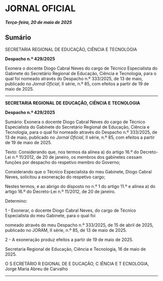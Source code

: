 # JORNAL OFICIAL

##### Terça-feira, 20 de maio de 2025

## **Sumário**

SECRETARIA REGIONAL DE EDUCAÇÃO, CIÊNCIA E TECNOLOGIA

**Despacho n.º 429/2025**

Exonera o docente Diogo Cabral Neves do cargo de Técnico Especialista do
Gabinete do Secretário Regional de Educação, Ciência e Tecnologia, para o qual foi
nomeado através do Despacho n.º 333/2025, de 13 de maio, publicado no _Jornal_
_Oficial_, II série, n.º 85, com efeitos a partir de 19 de maio de 2025.




---

**SECRETARIA** **REGIONAL** **DE** **EDUCAÇÃO,** **CIÊNCIA** **E** **TECNOLOGIA**


**Despacho n.º 429/2025**


Sumário:
Exonera o docente Diogo Cabral Neves do cargo de Técnico Especialista do Gabinete do Secretário Regional de Educação, Ciência e
Tecnologia, para o qual foi nomeado através do Despacho n.º 333/2025, de 13 de maio, publicado no _Jornal Oficial_, II série, n.º 85, com
efeitos a partir de 19 de maio de 2025.

Texto:
Considerando que, nos termos da alínea a) do artigo 16.º do Decreto-Lei n.º 11/2012, de 20 de janeiro, os membros dos
gabinetes cessam funções por despacho do respetivo membro do Governo;

Considerando que o Técnico Especialista do meu Gabinete, Diogo Cabral Neves, solicitou a exoneração do respetivo
cargo;

Nestes termos, e ao abrigo do disposto no n.º 1 do artigo 11.º e alínea a) do artigo 16.º do Decreto-Lei n.º 11/2012, de 20
de janeiro.


Determino:

1 - Exonerar, o docente Diogo Cabral Neves, do cargo de Técnico Especialista do meu Gabinete, para o qual foi

nomeado através do meu Despacho n.º 333/2025, de 15 de abril de 2025, publicado no JORAM, II série, n.º 85, de 13
de maio de 2025.

2 - A exoneração produz efeitos a partir de 19 de maio de 2025.

Secretaria Regional de Educação, Ciência e Tecnologia, 16 de maio de 2025.

O S ECRETÁRIO R EGIONAL DE E DUCAÇÃO, C IÊNCIA E T ECNOLOGIA, Jorge Maria Abreu de Carvalho




---
